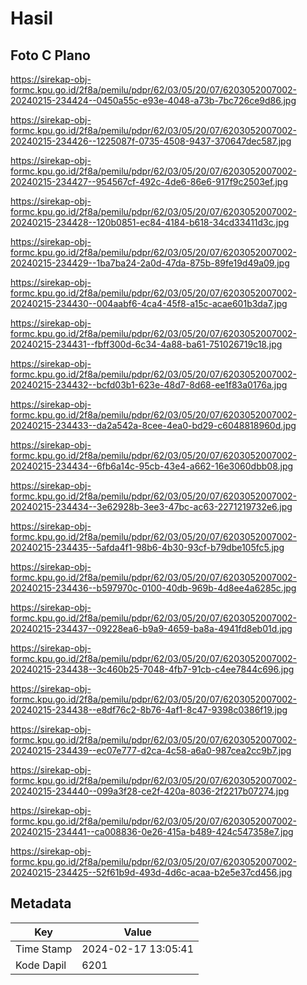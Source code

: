# Hasil

## Foto C Plano

https://sirekap-obj-formc.kpu.go.id/2f8a/pemilu/pdpr/62/03/05/20/07/6203052007002-20240215-234424--0450a55c-e93e-4048-a73b-7bc726ce9d86.jpg

https://sirekap-obj-formc.kpu.go.id/2f8a/pemilu/pdpr/62/03/05/20/07/6203052007002-20240215-234426--1225087f-0735-4508-9437-370647dec587.jpg

https://sirekap-obj-formc.kpu.go.id/2f8a/pemilu/pdpr/62/03/05/20/07/6203052007002-20240215-234427--954567cf-492c-4de6-86e6-917f9c2503ef.jpg

https://sirekap-obj-formc.kpu.go.id/2f8a/pemilu/pdpr/62/03/05/20/07/6203052007002-20240215-234428--120b0851-ec84-4184-b618-34cd33411d3c.jpg

https://sirekap-obj-formc.kpu.go.id/2f8a/pemilu/pdpr/62/03/05/20/07/6203052007002-20240215-234429--1ba7ba24-2a0d-47da-875b-89fe19d49a09.jpg

https://sirekap-obj-formc.kpu.go.id/2f8a/pemilu/pdpr/62/03/05/20/07/6203052007002-20240215-234430--004aabf6-4ca4-45f8-a15c-acae601b3da7.jpg

https://sirekap-obj-formc.kpu.go.id/2f8a/pemilu/pdpr/62/03/05/20/07/6203052007002-20240215-234431--fbff300d-6c34-4a88-ba61-751026719c18.jpg

https://sirekap-obj-formc.kpu.go.id/2f8a/pemilu/pdpr/62/03/05/20/07/6203052007002-20240215-234432--bcfd03b1-623e-48d7-8d68-ee1f83a0176a.jpg

https://sirekap-obj-formc.kpu.go.id/2f8a/pemilu/pdpr/62/03/05/20/07/6203052007002-20240215-234433--da2a542a-8cee-4ea0-bd29-c6048818960d.jpg

https://sirekap-obj-formc.kpu.go.id/2f8a/pemilu/pdpr/62/03/05/20/07/6203052007002-20240215-234434--6fb6a14c-95cb-43e4-a662-16e3060dbb08.jpg

https://sirekap-obj-formc.kpu.go.id/2f8a/pemilu/pdpr/62/03/05/20/07/6203052007002-20240215-234434--3e62928b-3ee3-47bc-ac63-2271219732e6.jpg

https://sirekap-obj-formc.kpu.go.id/2f8a/pemilu/pdpr/62/03/05/20/07/6203052007002-20240215-234435--5afda4f1-98b6-4b30-93cf-b79dbe105fc5.jpg

https://sirekap-obj-formc.kpu.go.id/2f8a/pemilu/pdpr/62/03/05/20/07/6203052007002-20240215-234436--b597970c-0100-40db-969b-4d8ee4a6285c.jpg

https://sirekap-obj-formc.kpu.go.id/2f8a/pemilu/pdpr/62/03/05/20/07/6203052007002-20240215-234437--09228ea6-b9a9-4659-ba8a-4941fd8eb01d.jpg

https://sirekap-obj-formc.kpu.go.id/2f8a/pemilu/pdpr/62/03/05/20/07/6203052007002-20240215-234438--3c460b25-7048-4fb7-91cb-c4ee7844c696.jpg

https://sirekap-obj-formc.kpu.go.id/2f8a/pemilu/pdpr/62/03/05/20/07/6203052007002-20240215-234438--e8df76c2-8b76-4af1-8c47-9398c0386f19.jpg

https://sirekap-obj-formc.kpu.go.id/2f8a/pemilu/pdpr/62/03/05/20/07/6203052007002-20240215-234439--ec07e777-d2ca-4c58-a6a0-987cea2cc9b7.jpg

https://sirekap-obj-formc.kpu.go.id/2f8a/pemilu/pdpr/62/03/05/20/07/6203052007002-20240215-234440--099a3f28-ce2f-420a-8036-2f2217b07274.jpg

https://sirekap-obj-formc.kpu.go.id/2f8a/pemilu/pdpr/62/03/05/20/07/6203052007002-20240215-234441--ca008836-0e26-415a-b489-424c547358e7.jpg

https://sirekap-obj-formc.kpu.go.id/2f8a/pemilu/pdpr/62/03/05/20/07/6203052007002-20240215-234425--52f61b9d-493d-4d6c-acaa-b2e5e37cd456.jpg


## Metadata

| Key        | Value               |
| ---------- | ------------------- |
| Time Stamp | 2024-02-17 13:05:41 |
| Kode Dapil | 6201                |



